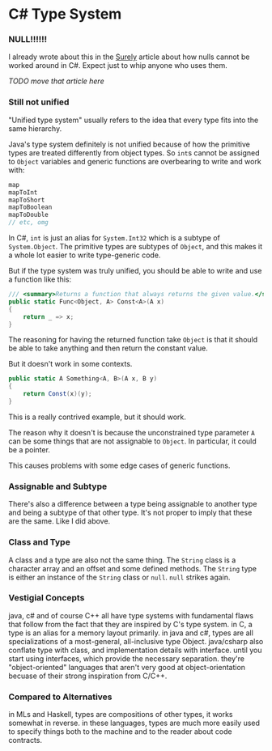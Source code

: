 # C# Type System

### NULL!!!!!!

I already wrote about this in the [Surely](/?sure) article about how nulls cannot be worked around in C#. Expect just to whip anyone who uses them.

*TODO move that article here*

### Still not unified

"Unified type system" usually refers to the idea that every type fits into the same hierarchy.

Java's type system definitely is not unified because of how the primitive types are treated differently from object types. So `int`s cannot be assigned to `Object` variables and generic functions are overbearing to write and work with:

```java
map
mapToInt
mapToShort
mapToBoolean
mapToDouble
// etc, omg
```

In C#, `int` is just an alias for `System.Int32` which is a subtype of `System.Object`. The primitive types are subtypes of `Object`, and this makes it a whole lot easier to write type-generic code.

But if the type system was truly unified, you should be able to write and use a function like this:

```csharp
/// <summary>Returns a function that always returns the given value.</summary>
public static Func<Object, A> Const<A>(A x)
{
	return _ => x;
}
```

The reasoning for having the returned function take `Object` is that it should be able to take anything and then return the constant value.

But it doesn't work in some contexts.

```csharp
public static A Something<A, B>(A x, B y)
{
	return Const(x)(y);
}
```

This is a really contrived example, but it should work.

The reason why it doesn't is because the unconstrained type parameter `A` can be some things that are not assignable to `Object`. In particular, it could be a pointer.

This causes problems with some edge cases of generic functions.

### Assignable and Subtype

There's also a difference between a type being assignable to another type and being a subtype of that other type. It's not proper to imply that these are the same. Like I did above.

### Class and Type

A class and a type are also not the same thing. The `String` class is a character array and an offset and some defined methods. The `String` type is either an instance of the `String` class or `null`. `null` strikes again.

### Vestigial Concepts

java, c# and of course C++ all have type systems with fundamental flaws that follow from the fact that they are inspired by C's type system. in C, a type is an alias for a memory layout primarily. in java and c#, types are all specializations of a most-general, all-inclusive type Object. java/csharp also conflate type with class, and implementation details with interface. until you start using interfaces, which provide the necessary separation. they're "object-oriented" languages that aren't very good at object-orientation becuase of their strong inspiration from C/C++.

### Compared to Alternatives

in MLs and Haskell, types are compositions of other types, it works somewhat in reverse. in these languages, types are much more easily used to specify things both to the machine and to the reader about code contracts.

